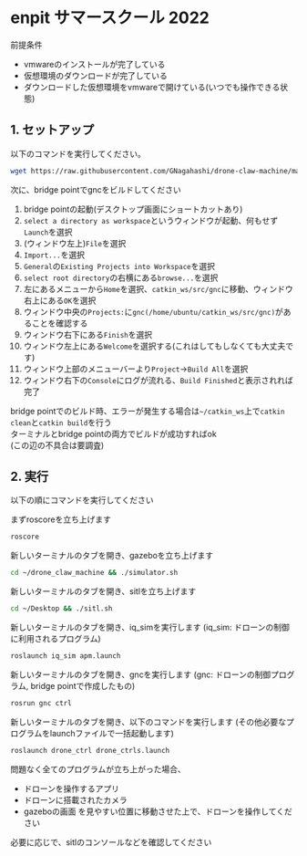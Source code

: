 # enpit サマースクール 2022
前提条件
- vmwareのインストールが完了している
- 仮想環境のダウンロードが完了している
- ダウンロードした仮想環境をvmwareで開けている(いつでも操作できる状態)


## 1. セットアップ
以下のコマンドを実行してください。
```sh
wget https://raw.githubusercontent.com/GNagahashi/drone-claw-machine/main/install.sh -O- | sh
```

次に、bridge pointでgncをビルドしてください
1. bridge pointの起動(デスクトップ画面にショートカットあり)
1. `select a directory as workspace`というウィンドウが起動、何もせず`Launch`を選択
1. (ウィンドウ左上)`File`を選択
1. `Import...`を選択
1. `General`の`Existing Projects into Workspace`を選択
1. `select root directory`の右横にある`browse...`を選択
1. 左にあるメニューから`Home`を選択、`catkin_ws/src/gnc`に移動、ウィンドウ右上にある`OK`を選択
1. ウィンドウ中央の`Projects:`に`gnc(/home/ubuntu/catkin_ws/src/gnc)`があることを確認する
1. ウィンドウ右下にある`Finish`を選択
1. ウィンドウ左上にある`Welcome`を選択する(これはしてもしなくても大丈夫です)
1. ウィンドウ上部のメニューバーより`Project`→`Build All`を選択
1. ウィンドウ右下の`Console`にログが流れる、`Build Finished`と表示されれば完了

bridge pointでのビルド時、エラーが発生する場合は`~/catkin_ws`上で`catkin clean`と`catkin build`を行う  
ターミナルとbridge pointの両方でビルドが成功すればok  
(この辺の不具合は要調査)

## 2. 実行
以下の順にコマンドを実行してください

まずroscoreを立ち上げます
```sh
roscore
```

新しいターミナルのタブを開き、gazeboを立ち上げます
```sh
cd ~/drone_claw_machine && ./simulator.sh
```

新しいターミナルのタブを開き、sitlを立ち上げます
```sh
cd ~/Desktop && ./sitl.sh
```

新しいターミナルのタブを開き、iq_simを実行します
(iq_sim: ドローンの制御に利用されるプログラム)
```sh
roslaunch iq_sim apm.launch
```

新しいターミナルのタブを開き、gncを実行します
(gnc: ドローンの制御プログラム, bridge pointで作成したもの)
```sh
rosrun gnc ctrl
```

新しいターミナルのタブを開き、以下のコマンドを実行します
(その他必要なプログラムをlaunchファイルで一括起動します)
```sh
roslaunch drone_ctrl drone_ctrls.launch
```

問題なく全てのプログラムが立ち上がった場合、
- ドローンを操作するアプリ
- ドローンに搭載されたカメラ
- gazeboの画面
を見やすい位置に移動させた上で、ドローンを操作してください

必要に応じで、sitlのコンソールなどを確認してください